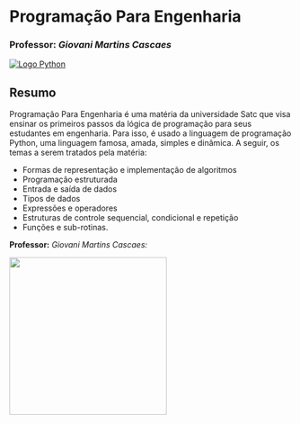 # Programação Para Engenharia 

### __Professor:__ _Giovani Martins Cascaes_

[![Logo Python](https://img.shields.io/badge/Python-3776AB?style=for-the-badge&logo=python&logoColor=white 'Python')](# 'Python')

## Resumo
Programação Para Engenharia é uma matéria da universidade Satc que visa ensinar os primeiros passos da lógica de programação para seus estudantes em engenharia. Para isso, é usado a linguagem de programação Python, uma linguagem famosa, amada, simples e dinâmica. A seguir, os temas a serem tratados pela matéria:

- Formas de representação e implementação de algoritmos
- Programação estruturada
- Entrada e saída de dados
- Tipos de dados
- Expressões e operadores
- Estruturas de controle sequencial, condicional e repetição
- Funções e sub-rotinas.

__Professor:__ _Giovani Martins Cascaes:_
  
[<img src="https://www1.satc.edu.br/portais/arquivos/usuarios/293/FotoGiovani.jpg" height="280rem">](# 'Giovani Martins Cascaes')
